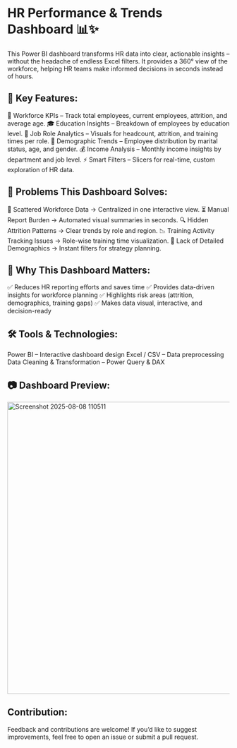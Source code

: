 # HR Performance & Trends Dashboard 📊✨

This Power BI dashboard transforms HR data into clear, actionable insights – without the headache of endless Excel filters.
It provides a 360° view of the workforce, helping HR teams make informed decisions in seconds instead of hours.


## 🚀 Key Features:
👥 Workforce KPIs – Track total employees, current employees, attrition, and average age.
🎓 Education Insights – Breakdown of employees by education level.
💼 Job Role Analytics – Visuals for headcount, attrition, and training times per role.
💍 Demographic Trends – Employee distribution by marital status, age, and gender.
💰 Income Analysis – Monthly income insights by department and job level.
⚡ Smart Filters – Slicers for real-time, custom exploration of HR data.


## 🧩 Problems This Dashboard Solves:
📂 Scattered Workforce Data → Centralized in one interactive view.
⏳ Manual Report Burden → Automated visual summaries in seconds.
🔍 Hidden Attrition Patterns → Clear trends by role and region.
📉 Training Activity Tracking Issues → Role-wise training time visualization.
🎯 Lack of Detailed Demographics → Instant filters for strategy planning.


## 📌 Why This Dashboard Matters:
✅ Reduces HR reporting efforts and saves time
✅ Provides data-driven insights for workforce planning
✅ Highlights risk areas (attrition, demographics, training gaps)
✅ Makes data visual, interactive, and decision-ready


## 🛠 Tools & Technologies:
Power BI – Interactive dashboard design
Excel / CSV – Data preprocessing
Data Cleaning & Transformation – Power Query & DAX


## 📷 Dashboard Preview:

<img width="1183" height="662" alt="Screenshot 2025-08-08 110511" src="https://github.com/user-attachments/assets/ee288423-133d-492d-a765-a24e389bfe50" />




## Contribution:

Feedback and contributions are welcome!
If you’d like to suggest improvements, feel free to open an issue or submit a pull request.
